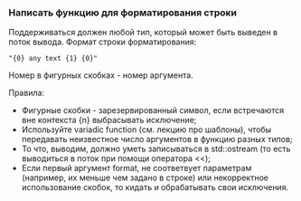 ### Написать функцию для форматирования строки

Поддерживаться должен любой тип, который может быть выведен в поток вывода. Формат строки форматирования:
```
"{0} any text {1} {0}"
```
Номер в фигурных скобках - номер аргумента.

Правила:
- Фигурные скобки - зарезервированный символ, если встречаются вне контекста {n} выбрасывать исключение;
- Используйте variadic function (см. лекцию про шаблоны), чтобы передавать неизвестное число аргументов в функцию разных типов;
- То что, выводим, должно уметь записываться в std::ostream (то есть выводиться в поток при помощи оператора <<);
- Если первый аргумент format, не соответвует параметрам (например, их меньше чем задано в строке) или некорректное использование скобок, то кидать и обрабатывать свои исключения.
